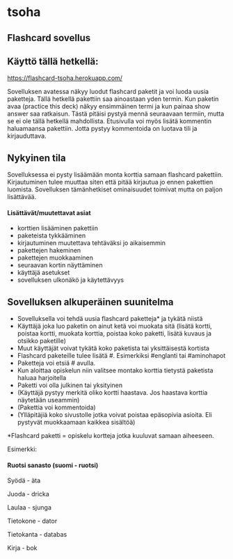 # tsoha
## Flashcard sovellus
## Käyttö tällä hetkellä:
https://flashcard-tsoha.herokuapp.com/

Sovelluksen avatessa näkyy luodut flashcard paketit ja voi luoda uusia paketteja. Tällä hetkellä pakettiin saa ainoastaan yden termin. Kun paketin avaa (practice this deck) näkyy ensimmäinen termi ja kun painaa show answer saa ratkaisun. Tästä pitäisi pystyä mennä seuraavaan termiin, mutta se ei ole tällä hetkellä mahdollista. Etusivulla voi myös lisätä kommentin haluamaansa pakettiin. Jotta pystyy kommentoida on luotava tili ja kirjauduttava.

## Nykyinen tila

Sovelluksessa ei pysty lisäämään monta korttia samaan flashcard pakettiin. Kirjautuminen tulee muuttaa siten että pitää kirjautua jo ennen pakettien luomista. Sovelluksen tämänhetkiset ominaisuudet toimivat mutta on paljon lisättävää. 

#### Lisättävät/muutettavat asiat
- korttien lisääminen pakettiin
- paketeista tykkääminen 
- kirjautuminen muutettava tehtäväksi jo aikaisemmin 
- pakettejen hakeminen
- pakettejen muokkaaminen 
- seuraavan kortin näyttäminen
- käyttäjä asetukset
- sovelluksen ulkonäkö ja käytettävyys

## Sovelluksen alkuperäinen suunitelma
- Sovelluksella voi tehdä uusia flashcard paketteja* ja tykätä niistä
- Käyttäjä joka luo paketin on ainut ketä voi muokata sitä (lisätä kortti, poistaa kortti, muokata korttia, poistaa koko paketti, lisätä kuvaus ja otsikko paketille)
- Muut käyttäjät voivat tykätä koko paketista tai yksittäisestä kortista
- Flashcard paketeille tulee lisätä #. Esimerkiksi #englanti tai #aminohapot 
- Paketteja voi etsiä # avulla. 
- Kun aloittaa opiskelun niin valitsee montako korttia tietystä paketista haluaa harjoitella
- Paketti voi olla julkinen tai yksityinen
- (Käyttäjä pystyy merkitä oliko kortti haastava. Jos haastava korttia näytetään useammin) 
- (Pakettia voi kommentoida)
- (Ylläpitäjiä koko sivustolle jotka voivat poistaa epäsopivia asioita. Eli pystyvät muokkaamaan kaikkea sisältöä)

*Flashcard paketti = opiskelu kortteja jotka kuuluvat samaan aiheeseen. 

Esimerkki:

#### Ruotsi sanasto (suomi - ruotsi) 

Syödä - äta 

Juoda - dricka 

Laulaa - sjunga

Tietokone - dator

Tietokanta - databas

Kirja - bok

